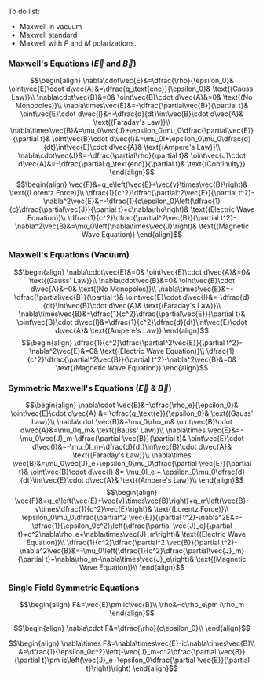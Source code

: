 To do list:
 - Maxwell in vacuum
 - Maxwell standard
 - Maxwell with $P$ and $M$ polarizations.

### Maxwell's Equations ($\vec{E}$ and $\vec{B}$)
$$\begin{align}
\nabla\cdot\vec{E}&=\dfrac{\rho}{\epsilon_0}&
\oint\vec{E}\cdot d\vec{A}&=\dfrac{q_\text{enc}}{\epsilon_0}&
\text{(Gauss' Law)}\\
\nabla\cdot\vec{B}&=0&
\oint\vec{B}\cdot d\vec{A}&=0&
\text{(No Monopoles)}\\
\nabla\times\vec{E}&=-\dfrac{\partial\vec{B}}{\partial t}&
\oint\vec{E}\cdot d\vec{l}&=-\dfrac{d}{dt}\int\vec{B}\cdot d\vec{A}&
\text{(Faraday's Law)}\\
\nabla\times\vec{B}&=\mu_0\vec{J}+\epsilon_0\mu_0\dfrac{\partial\vec{E}}{\partial t}&
\oint\vec{B}\cdot d\vec{l}&=\mu_0I+\epsilon_0\mu_0\dfrac{d}{dt}\int\vec{E}\cdot d\vec{A}&
\text{(Ampere's Law)}\\
\nabla\cdot\vec{J}&=-\dfrac{\partial\rho}{\partial t}&
\oint\vec{J}\cdot d\vec{A}&=-\dfrac{\partial q_\text{enc}}{\partial t}&
\text{(Continuity)}
\end{align}$$
$$\begin{align}
\vec{F}&=q_e\left(\vec{E}+\vec{v}\times\vec{B}\right)&
\text{(Lorentz Force)}\\
\dfrac{1}{c^2}\dfrac{\partial^2\vec{E}}{\partial t^2}-\nabla^2\vec{E}&=-\dfrac{1}{c\epsilon_0}\left(\dfrac{1}{c}\dfrac{\partial\vec{J}}{\partial t}+c\nabla\rho\right)&
\text{(Electric Wave Equation)}\\
\dfrac{1}{c^2}\dfrac{\partial^2\vec{B}}{\partial t^2}-\nabla^2\vec{B}&=\mu_0\left(\nabla\times\vec{J}\right)&
\text{(Magnetic Wave Equation)}
\end{align}$$
### Maxwell's Equations (Vacuum)
$$\begin{align}
\nabla\cdot\vec{E}&=0&
\oint\vec{E}\cdot d\vec{A}&=0&
\text{(Gauss' Law)}\\
\nabla\cdot\vec{B}&=0&
\oint\vec{B}\cdot d\vec{A}&=0&
\text{(No Monopoles)}\\
\nabla\times\vec{E}&=-\dfrac{\partial\vec{B}}{\partial t}&
\oint\vec{E}\cdot d\vec{l}&=-\dfrac{d}{dt}\int\vec{B}\cdot d\vec{A}&
\text{(Faraday's Law)}\\
\nabla\times\vec{B}&=\dfrac{1}{c^2}\dfrac{\partial\vec{E}}{\partial t}&
\oint\vec{B}\cdot d\vec{l}&=\dfrac{1}{c^2}\dfrac{d}{dt}\int\vec{E}\cdot d\vec{A}&
\text{(Ampere's Law)}
\end{align}$$
$$\begin{align}
\dfrac{1}{c^2}\dfrac{\partial^2\vec{E}}{\partial t^2}-\nabla^2\vec{E}&=0&
\text{(Electric Wave Equation)}\\
\dfrac{1}{c^2}\dfrac{\partial^2\vec{B}}{\partial t^2}-\nabla^2\vec{B}&=0&
\text{(Magnetic Wave Equation)}
\end{align}$$
























### Symmetric Maxwell's Equations ($\vec{E}$ & $\vec{B}$)
$$\begin{align}
\nabla\cdot \vec{E}&=\dfrac{\rho_e}{\epsilon_0}&
\oint\vec{E}\cdot d\vec{A} &= \dfrac{q_\text{e}}{\epsilon_0}&
\text{(Gauss' Law)}\\
\nabla\cdot \vec{B}&=\mu_0\rho_m&
\oint\vec{B}\cdot d\vec{A}&=\mu_0q_m&
\text{(Bauss' Law)}\\
\nabla\times \vec{E}&=-\mu_0\vec{J}_m-\dfrac{\partial \vec{B}}{\partial t}&
\oint\vec{E}\cdot d\vec{l}&=-\mu_0I_m-\dfrac{d}{dt}\int\vec{B}\cdot d\vec{A}&
\text{(Faraday's Law)}\\
\nabla\times \vec{B}&=\mu_0\vec{J}_e+\epsilon_0\mu_0\dfrac{\partial \vec{E}}{\partial t}&
\oint\vec{B}\cdot d\vec{l} &= \mu_0I_e + \epsilon_0\mu_0\dfrac{d}{dt}\int\vec{E}\cdot d\vec{A}&
\text{(Ampere's Law)}\\
\end{align}$$
$$\begin{align}
\vec{F}&=q_e\left(\vec{E}+\vec{v}\times\vec{B}\right)+q_m\left(\vec{B}-v\times\dfrac{1}{c^2}\vec{E}\right)&
\text{(Lorentz Force)}\\
\epsilon_0\mu_0\dfrac{\partial^2 \vec{E}}{\partial t^2}-\nabla^2E&=-\dfrac{1}{\epsilon_0c^2}\left(\dfrac{\partial \vec{J}_e}{\partial t}+c^2\nabla\rho_e+\nabla\times\vec{J}_m\right)&
\text{(Electric Wave Equation)}\\
\dfrac{1}{c^2}\dfrac{\partial^2 \vec{B}}{\partial t^2}-\nabla^2\vec{B}&=-\mu_0\left(\dfrac{1}{c^2}\dfrac{\partial\vec{J}_m}{\partial t}+\nabla\rho_m-\nabla\times\vec{J}_e\right)&
\text{(Magnetic Wave Equation)}\\
\end{align}$$




### Single Field Symmetric Equations
$$\begin{align}
F&=\vec{E}\pm ic\vec{B}\\
\rho&=c\rho_e\pm i\rho_m
\end{align}$$

$$\begin{align}
\nabla\cdot F&=\dfrac{\rho}{c\epsilon_0}\\
\end{align}$$

$$\begin{align}
\nabla\times F&=\nabla\times\vec{E}-ic\nabla\times\vec{B}\\
&=\dfrac{1}{\epsilon_0c^2}\left(-\vec{J}_m-c^2\dfrac{\partial \vec{B}}{\partial t}\pm ic\left(\vec{J}_e+\epsilon_0\dfrac{\partial \vec{E}}{\partial t}\right)\right)
\end{align}$$

